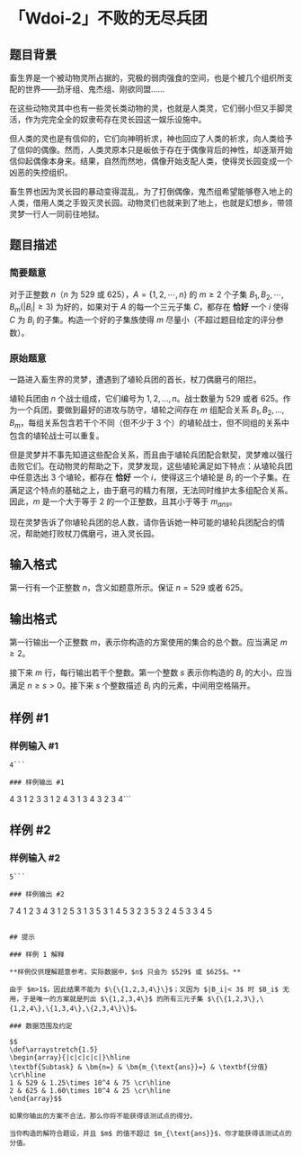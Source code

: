 # 「Wdoi-2」不败的无尽兵团

## 题目背景

畜生界是一个被动物灵所占据的，究极的弱肉强食的空间，也是个被几个组织所支配的世界——劲牙组、鬼杰组、刚欲同盟……

在这些动物灵其中也有一些灵长类动物的灵，也就是人类灵，它们弱小但又手脚灵活，作为完完全全的奴隶苟存在灵长园这一娱乐设施中。

但人类的灵也是有信仰的，它们向神明祈求，神也回应了人类的祈求，向人类给予了信仰的偶像。然而，人类灵原本只是皈依于存在于偶像背后的神性，却逐渐开始信仰起偶像本身来。结果，自然而然地，偶像开始支配人类，使得灵长园变成一个凶恶的失控组织。

畜生界也因为灵长园的暴动变得混乱，为了打倒偶像，鬼杰组希望能够卷入地上的人类，借用人类之手毁灭灵长园。动物灵们也就来到了地上，也就是幻想乡，带领灵梦一行人一同前往地狱。

## 题目描述

### 简要题意

对于正整数 $n$（$n$ 为 $529$ 或 $625$），$A=\{1,2,\cdots,n\}$ 的 $m \ge 2$ 个子集 $B_1,B_2,\cdots,B_m(|B_i| \geq 3)$ 为好的，如果对于 $A$ 的每一个三元子集 $C$，都存在 **恰好** 一个 $i$ 使得 $C$ 为 $B_i$ 的子集。构造一个好的子集族使得 $m$ 尽量小（不超过题目给定的评分参数）。

### 原始题意

一路进入畜生界的灵梦，遭遇到了埴轮兵团的首长，杖刀偶磨弓的阻拦。

埴轮兵团由 $n$ 个战士组成，它们编号为 $1,2,\dots,n$。战士数量为 $529$ 或者 $625$。作为一个兵团，要做到最好的进攻与防守，埴轮之间存在 $m$ 组配合关系 $B_1,B_2,\dots,B_m$，每组关系包含若干个不同（但不少于 $3$ 个）的埴轮战士，但不同组的关系中包含的埴轮战士可以重复。

但是灵梦并不事先知道这些配合关系，而且由于埴轮兵团配合默契，灵梦难以强行击败它们。在动物灵的帮助之下，灵梦发现，这些埴轮满足如下特点：从埴轮兵团中任意选出 $3$ 个埴轮，都存在 **恰好** 一个 $i$，使得这三个埴轮是 $B_i$ 的一个子集。在满足这个特点的基础之上，由于磨弓的精力有限，无法同时维护太多组配合关系。因此，$m$ 是一个大于等于 $2$ 的一个正整数，且其小于等于 $m_{ans}$。

现在灵梦告诉了你埴轮兵团的总人数，请你告诉她一种可能的埴轮兵团配合的情况，帮助她打败杖刀偶磨弓，进入灵长园。

## 输入格式

第一行有一个正整数 $n$，含义如题意所示。保证 $n=529$ 或者 $625$。

## 输出格式

第一行输出一个正整数 $m$，表示你构造的方案使用的集合的总个数。应当满足 $m\ge 2$。

接下来 $m$ 行，每行输出若干个整数。第一个整数 $s$ 表示你构造的 $B_i$ 的大小，应当满足 $n\ge s>0$。接下来 $s$ 个整数描述 $B_i$ 内的元素，中间用空格隔开。

## 样例 #1

### 样例输入 #1
```
4```

### 样例输出 #1

```
4
3 1 2 3
3 1 2 4
3 1 3 4
3 2 3 4```

## 样例 #2

### 样例输入 #2
```
5```

### 样例输出 #2

```
7
4 1 2 3 4
3 1 2 5
3 1 3 5
3 1 4 5
3 2 3 5
3 2 4 5
3 3 4 5
```

## 提示

### 样例 1 解释

**样例仅供理解题意参考。实际数据中，$n$ 只会为 $529$ 或 $625$。**

由于 $m>1$，因此结果不能为 $\{\{1,2,3,4\}\}$；又因为 $|B_i|< 3$ 时 $B_i$ 无用，于是唯一的方案就是列出 $\{1,2,3,4\}$ 的所有三元子集 $\{\{1,2,3\},\{1,2,4\},\{1,3,4\},\{2,3,4\}\}$。

### 数据范围及约定

$$
\def\arraystretch{1.5}
\begin{array}{|c|c|c|c|}\hline
\textbf{Subtask} & \bm{n=} & \bm{m_{\text{ans}}=} & \textbf{分值} \cr\hline
1 & 529 & 1.25\times 10^4 & 75 \cr\hline
2 & 625 & 1.60\times 10^4 & 25 \cr\hline
\end{array}$$

如果你输出的方案不合法，那么你将不能获得该测试点的得分。

当你构造的解符合题设，并且 $m$ 的值不超过 $m_{\text{ans}}$，你才能获得该测试点的分值。
